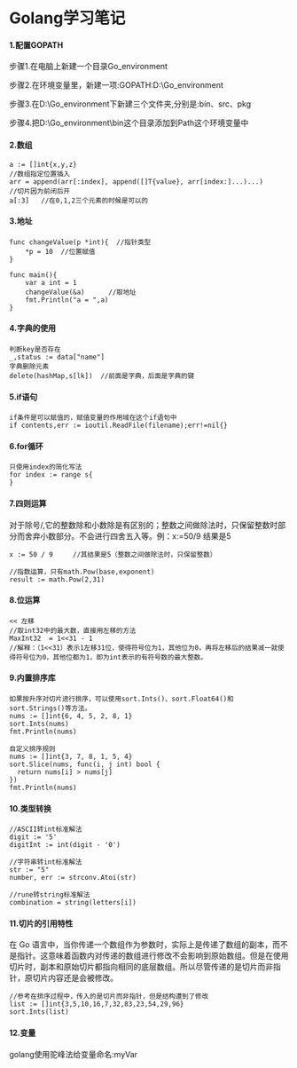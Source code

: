 # Golang学习笔记

#### 1.配置GOPATH

步骤1.在电脑上新建一个目录Go_environment

步骤2.在环境变量里，新建一项:GOPATH:D:\Go_environment

步骤3.在D:\Go_environment下新建三个文件夹,分别是:bin、src、pkg

步骤4.把D:\Go_environment\bin这个目录添加到Path这个环境变量中

#### 2.数组

```
a := []int{x,y,z}
//数组指定位置插入
arr = append(arr[:index], append([]T{value}, arr[index:]...)...)
//切片因为前闭后开
a[:3]  	//在0,1,2三个元素的时候是可以的
```

#### 3.地址

```
func changeValue(p *int){  //指针类型
	*p = 10  //位置赋值
}

func main(){
	var a int = 1
	changeValue(&a)      //取地址
	fmt.Println("a = ",a)
}
```

#### 4.字典的使用

```
判断key是否存在
_,status := data["name"]
字典删除元素
delete(hashMap,s[lk])  //前面是字典，后面是字典的键
```

#### 5.if语句

```
if条件是可以赋值的，赋值变量的作用域在这个if语句中
if contents,err := ioutil.ReadFile(filename);err!=nil{}
```

#### 6.for循环

```
只使用index的简化写法
for index := range s{	
}
```

#### 7.四则运算

对于除号/,它的整数除和小数除是有区别的；整数之间做除法时，只保留整数时部分而舍弃小数部分。不会进行四舍五入等。例：x:=50/9 结果是5

```
x := 50 / 9 	//其结果是5（整数之间做除法时，只保留整数）

//指数运算，只有math.Pow(base,exponent)
result := math.Pow(2,31)
```

#### 8.位运算

```
<< 左移
//取int32中的最大数，直接用左移的方法
MaxInt32  = 1<<31 - 1  
//解释：（1<<31）表示1左移31位，使得符号位为1，其他位为0，再将左移后的结果减一就使得符号位为0，其他位都为1，即为int表示的有符号数的最大整数。
```

#### 9.内置排序库

```
如果按升序对切片进行排序，可以使用sort.Ints()、sort.Float64()和sort.Strings()等方法。
nums := []int{6, 4, 5, 2, 8, 1}
sort.Ints(nums)
fmt.Println(nums)

自定义排序规则
nums := []int{3, 7, 8, 1, 5, 4}
sort.Slice(nums, func(i, j int) bool {
  return nums[i] > nums[j]
})
fmt.Println(nums)
```

#### 10.类型转换

```
//ASCII转int标准解法
digit := '5'
digitInt := int(digit - '0')

//字符串转int标准解法
str := "5"
number, err := strconv.Atoi(str)

//rune转string标准解法
combination = string(letters[i])
```

#### 11.切片的引用特性

在 Go 语言中，当你传递一个数组作为参数时，实际上是传递了数组的副本，而不是指针。这意味着函数内对传递的数组进行修改不会影响到原始数组。但是在使用切片时，副本和原始切片都指向相同的底层数组。所以尽管传递的是切片而非指针，原切片内容还是会被修改。

```
//参考在排序过程中，传入的是切片而非指针，但是结构遭到了修改
list := []int{3,5,10,16,7,32,83,23,54,29,96}
sort.Ints(list)
```

#### 12.变量

golang使用驼峰法给变量命名:myVar